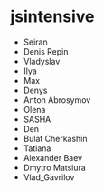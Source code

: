 # jsintensive

- Seiran
- Denis Repin
- Vladyslav
- Ilya
- Max
- Denys
- Anton Abrosymov
- Olena
- SASHA
- Den
- Bulat Cherkashin
- Tatiana
- Alexander Baev
- Dmytro Matsiura
- Vlad_Gavrilov
